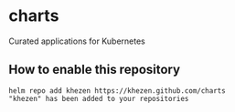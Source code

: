 # charts
Curated applications for Kubernetes

## How to enable this repository

```
helm repo add khezen https://khezen.github.com/charts
"khezen" has been added to your repositories
```